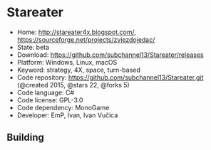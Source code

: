 # Stareater

- Home: http://stareater4x.blogspot.com/, https://sourceforge.net/projects/zvjezdojedac/
- State: beta
- Download: https://github.com/subchannel13/Stareater/releases
- Platform: Windows, Linux, macOS
- Keyword: strategy, 4X, space, turn-based
- Code repository: https://github.com/subchannel13/Stareater.git (@created 2015, @stars 22, @forks 5)
- Code language: C#
- Code license: GPL-3.0
- Code dependency: MonoGame
- Developer: EmP, Ivan, Ivan Vučica

## Building
